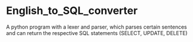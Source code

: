 # English_to_SQL_converter
A python program with a lexer and parser, which parses certain sentences and can return the respective SQL statements (SELECT, UPDATE, DELETE)
